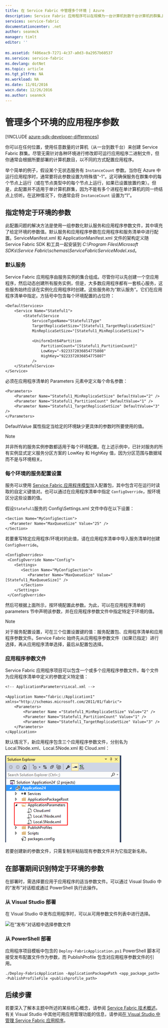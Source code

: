 ```yaml
---
title: 在 Service Fabric 中管理多个环境 | Azure
description: Service Fabric 应用程序可以在规模为一台计算机到数千台计算机的群集上运行。在某些情况下，你需要以不同的方式针对各种环境配置你的应用程序。本文介绍如何为每个环境定义不同的应用程序参数。
services: service-fabric
documentationcenter: .net
author: seanmck
manager: timlt
editor: ''

ms.assetid: f406eac9-7271-4c37-a0d3-0a2957b60537
ms.service: service-fabric
ms.devlang: dotNet
ms.topic: article
ms.tgt_pltfrm: NA
ms.workload: NA
ms.date: 11/01/2016
wacn.date: 12/26/2016
ms.author: seanmck
---
```


# 管理多个环境的应用程序参数

[!INCLUDE [azure-sdk-developer-differences](../../includes/azure-sdk-developer-differences.md)]

你可以在任何位置，使用任意数量的计算机（从一台到数千台）来创建 Service Fabric 群集。尽管无需针对各种环境进行修改即可运行应用程序二进制文件，但你通常会根据所要部署的计算机数目，以不同的方式配置应用程序。

举个简单的例子，假设某个无状态服务有 `InstanceCount` 参数。当你在 Azure 中运行应用程序时，通常要将此参数设置为特殊值“-1”。这可确保服务在群集中的每个节点上运行（或在节点类型中的每个节点上运行，如果已设置放置约束）。但是，此配置并不适用于单计算机群集，因为不能有多个进程在单计算机的同一终结点上侦听。在这种情况下，你通常会将 `InstanceCount` 设置为“1”。

## 指定特定于环境的参数

此配置问题的解决方法是使用一组参数化默认服务和应用程序参数文件，其中填充了给定环境的参数值。默认服务和应用程序参数在应用程序和服务清单中进行配置。ServiceManifest.xml 和 ApplicationManifest.xml 文件的架构定义随 Service Fabric SDK 和工具一起安装到 *C:\\Program Files\\Microsoft SDKs\\Service Fabric\\schemas\\ServiceFabricServiceModel.xsd*。

### 默认服务

Service Fabric 应用程序由服务实例的集合组成。尽管你可以先创建一个空应用程序，然后动态创建所有服务实例，但是，大多数应用程序都有一套核心服务，这些服务始终应该在实例化应用程序时创建。这些服务称为“默认服务”。它们在应用程序清单中指定。方括号中包含每个环境配置的占位符：

```
<DefaultServices>
    <Service Name="Stateful1">
        <StatefulService
            ServiceTypeName="Stateful1Type"
            TargetReplicaSetSize="[Stateful1_TargetReplicaSetSize]"
            MinReplicaSetSize="[Stateful1_MinReplicaSetSize]">

            <UniformInt64Partition
                PartitionCount="[Stateful1_PartitionCount]"
                LowKey="-9223372036854775808"
                HighKey="9223372036854775807"
            />
    </StatefulService>
</Service>
```
  </DefaultServices>

必须在应用程序清单的 Parameters 元素中定义每个命名参数：

```
<Parameters>
    <Parameter Name="Stateful1_MinReplicaSetSize" DefaultValue="2" />
    <Parameter Name="Stateful1_PartitionCount" DefaultValue="1" />
    <Parameter Name="Stateful1_TargetReplicaSetSize" DefaultValue="3" />
</Parameters>
```

DefaultValue 属性指定当给定的环境缺少更具体的参数时所要使用的值。

>[!NOTE]
> 并非所有的服务实例参数都适用于每个环境配置。在上述示例中，已针对服务的所有实例显式定义服务分区方案的 LowKey 和 HighKey 值，因为分区范围与数据域而不是与环境相关。

### 每个环境的服务配置设置

服务可以使用 [Service Fabric 应用程序模型](./service-fabric-application-model.md)加入配置包，其中包含可在运行时读取的自定义键值对。也可以通过在应用程序清单中指定 `ConfigOverride`，按环境区分这些设置的值。

假设`Stateful1`服务的 Config\\Settings.xml 文件中存在以下设置：

```
<Section Name="MyConfigSection">
  <Parameter Name="MaxQueueSize" Value="25" />
</Section>
```

若要重写特定应用程序/环境对的此值，请在应用程序清单中导入服务清单时创建 `ConfigOverride`。

```
<ConfigOverrides>
 <ConfigOverride Name="Config">
    <Settings>
       <Section Name="MyConfigSection">
          <Parameter Name="MaxQueueSize" Value="[Stateful1_MaxQueueSize]" />
       </Section>
    </Settings>
 </ConfigOverride>
```
  </ConfigOverrides>

然后可根据上面所示，按环境配置此参数。为此，可以在应用程序清单的 parameters 节中声明该参数，并在应用程序参数文件中指定特定于环境的值。

>[!NOTE]
> 对于服务配置设置，可在三个位置设置键的值：服务配置包、应用程序清单和应用程序参数文件。Service Fabric 始终先从应用程序参数文件（如果已指定）进行选择，再从应用程序清单选择，最后从配置包选择。

### 应用程序参数文件

Service Fabric 应用程序项目可以包含一个或多个应用程序参数文件。每个文件为应用程序清单中定义的参数定义特定值：

```
<!-- ApplicationParameters\Local.xml -->

<Application Name="fabric:/Application1" xmlns="http://schemas.microsoft.com/2011/01/fabric">
    <Parameters>
        <Parameter Name ="Stateful1_MinReplicaSetSize" Value="2" />
        <Parameter Name="Stateful1_PartitionCount" Value="1" />
        <Parameter Name="Stateful1_TargetReplicaSetSize" Value="3" />
    </Parameters>
</Application>
```

默认情况下，新应用程序包含三个应用程序参数文件，分别名为 Local.1Node.xml、Local.5Node.xml 和 Cloud.xml：

![解决方案资源管理器中的应用程序参数文件][app-parameters-solution-explorer]  

若要创建新的参数文件，只需复制并粘贴现有参数文件并为它指定新名称。

## 在部署期间识别特定于环境的参数

在部署时，需选择要应用于应用程序的适当参数文件。可以通过 Visual Studio 中的“发布”对话框或通过 PowerShell 执行此操作。

### 从 Visual Studio 部署

在 Visual Studio 中发布应用程序时，可以从可用参数文件列表中进行选择。

![在“发布”对话框中选择参数文件][publishdialog]

### 从 PowerShell 部署

应用程序项目模板中包含的 `Deploy-FabricApplication.ps1` PowerShell 脚本可接受发布配置文件作为参数，而 PublishProfile 包含对应用程序参数文件的引用。

```
./Deploy-FabricApplication -ApplicationPackagePath <app_package_path> -PublishProfileFile <publishprofile_path>
```

## 后续步骤

若要深入了解本主题中所述的某些核心概念，请参阅 [Service Fabric 技术概述](./service-fabric-technical-overview.md)。有关 Visual Studio 中其他可用应用管理功能的信息，请参阅[在 Visual Studio 中管理 Service Fabric 应用程序](./service-fabric-manage-application-in-visual-studio.md)。

<!-- Image references -->

[publishdialog]: ./media/service-fabric-manage-multiple-environment-app-configuration/publish-dialog-choose-app-config.png
[app-parameters-solution-explorer]: ./media/service-fabric-manage-multiple-environment-app-configuration/app-parameters-in-solution-explorer.png

<!---HONumber=Mooncake_1219_2016-->